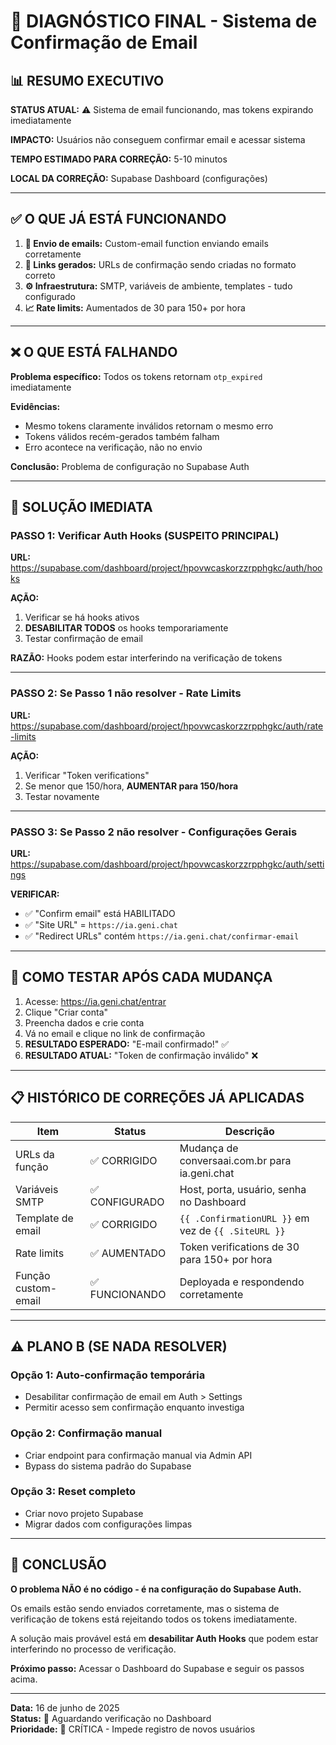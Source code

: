 # 🚨 DIAGNÓSTICO FINAL - Sistema de Confirmação de Email

## 📊 RESUMO EXECUTIVO

**STATUS ATUAL:** ⚠️ Sistema de email funcionando, mas tokens expirando imediatamente

**IMPACTO:** Usuários não conseguem confirmar email e acessar sistema

**TEMPO ESTIMADO PARA CORREÇÃO:** 5-10 minutos

**LOCAL DA CORREÇÃO:** Supabase Dashboard (configurações)

---

## ✅ O QUE JÁ ESTÁ FUNCIONANDO

1. **📧 Envio de emails:** Custom-email function enviando emails corretamente
2. **🔗 Links gerados:** URLs de confirmação sendo criadas no formato correto
3. **⚙️ Infraestrutura:** SMTP, variáveis de ambiente, templates - tudo configurado
4. **📈 Rate limits:** Aumentados de 30 para 150+ por hora

---

## ❌ O QUE ESTÁ FALHANDO

**Problema específico:** Todos os tokens retornam `otp_expired` imediatamente

**Evidências:**
- Mesmo tokens claramente inválidos retornam o mesmo erro
- Tokens válidos recém-gerados também falham
- Erro acontece na verificação, não no envio

**Conclusão:** Problema de configuração no Supabase Auth

---

## 🎯 SOLUÇÃO IMEDIATA

### PASSO 1: Verificar Auth Hooks (SUSPEITO PRINCIPAL)

**URL:** https://supabase.com/dashboard/project/hpovwcaskorzzrpphgkc/auth/hooks

**AÇÃO:**
1. Verificar se há hooks ativos
2. **DESABILITAR TODOS** os hooks temporariamente
3. Testar confirmação de email

**RAZÃO:** Hooks podem estar interferindo na verificação de tokens

---

### PASSO 2: Se Passo 1 não resolver - Rate Limits

**URL:** https://supabase.com/dashboard/project/hpovwcaskorzzrpphgkc/auth/rate-limits

**AÇÃO:**
1. Verificar "Token verifications" 
2. Se menor que 150/hora, **AUMENTAR para 150/hora**
3. Testar novamente

---

### PASSO 3: Se Passo 2 não resolver - Configurações Gerais

**URL:** https://supabase.com/dashboard/project/hpovwcaskorzzrpphgkc/auth/settings

**VERIFICAR:**
- ✅ "Confirm email" está HABILITADO
- ✅ "Site URL" = `https://ia.geni.chat`
- ✅ "Redirect URLs" contém `https://ia.geni.chat/confirmar-email`

---

## 🧪 COMO TESTAR APÓS CADA MUDANÇA

1. Acesse: https://ia.geni.chat/entrar
2. Clique "Criar conta"
3. Preencha dados e crie conta
4. Vá no email e clique no link de confirmação
5. **RESULTADO ESPERADO:** "E-mail confirmado!" ✅
6. **RESULTADO ATUAL:** "Token de confirmação inválido" ❌

---

## 📋 HISTÓRICO DE CORREÇÕES JÁ APLICADAS

| Item | Status | Descrição |
|------|--------|-----------|
| URLs da função | ✅ CORRIGIDO | Mudança de conversaai.com.br para ia.geni.chat |
| Variáveis SMTP | ✅ CONFIGURADO | Host, porta, usuário, senha no Dashboard |
| Template de email | ✅ CORRIGIDO | `{{ .ConfirmationURL }}` em vez de `{{ .SiteURL }}` |
| Rate limits | ✅ AUMENTADO | Token verifications de 30 para 150+ por hora |
| Função custom-email | ✅ FUNCIONANDO | Deployada e respondendo corretamente |

---

## ⚠️ PLANO B (SE NADA RESOLVER)

### Opção 1: Auto-confirmação temporária
- Desabilitar confirmação de email em Auth > Settings
- Permitir acesso sem confirmação enquanto investiga

### Opção 2: Confirmação manual
- Criar endpoint para confirmação manual via Admin API
- Bypass do sistema padrão do Supabase

### Opção 3: Reset completo
- Criar novo projeto Supabase
- Migrar dados com configurações limpas

---

## 🎯 CONCLUSÃO

**O problema NÃO é no código - é na configuração do Supabase Auth.**

Os emails estão sendo enviados corretamente, mas o sistema de verificação de tokens está rejeitando todos os tokens imediatamente.

A solução mais provável está em **desabilitar Auth Hooks** que podem estar interferindo no processo de verificação.

**Próximo passo:** Acessar o Dashboard do Supabase e seguir os passos acima.

---

**Data:** 16 de junho de 2025  
**Status:** 🔧 Aguardando verificação no Dashboard  
**Prioridade:** 🚨 CRÍTICA - Impede registro de novos usuários
